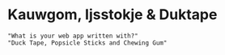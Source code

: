 # Kauwgom, Ijsstokje & Duktape

```
"What is your web app written with?"
"Duck Tape, Popsicle Sticks and Chewing Gum"
```
